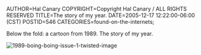AUTHOR=Hal Canary
COPYRIGHT=Copyright Hal Canary / ALL RIGHTS RESERVED
TITLE=The story of my year.
DATE=2005-12-17 12:22:00-06:00 (CST)
POSTID=546
CATEGORIES=found-on-the-internets;

Below the fold: a cartoon from 1989. The story of my year.  
  
![1989-boing-boing-issue-1-twisted-image](https://halcanary.org/images/1989-boing-boing-issue-1-twisted-image.png)
